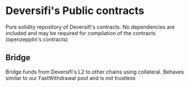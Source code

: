 # Deversifi's Public contracts

Pure solidity repository of Deversifi's contracts. No dependencies are included and may be required for compilation of the contracts (openzepplin's contracts)

## Bridge

Bridge funds from Deversifi's L2 to other chains using collateral. Behaves similar to our FastWithdrawal pool and is not trustless